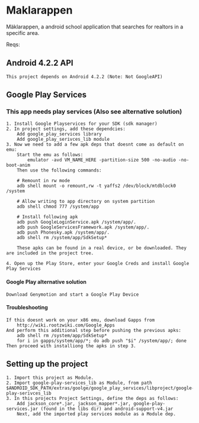 Maklarappen
===========

Mäklarappen, a android school application that searches for realtors in a specific area. 

Reqs:

## Android 4.2.2 API
    This project depends on Android 4.2.2 (Note: Not GoogleAPI)
## Google Play Services
### This app needs play services (Also see alternative solution)
    1. Install Google Playservices for your SDK (sdk manager)
    2. In project settings, add these dependcies:
        Add google_play_services library 
        Add google_play_serivces_lib module
    3. Now we need to add a few apk deps that doesnt come as default on emu:
        Start the emu as follows:
            emulator -avd VM_NAME_HERE -partition-size 500 -no-audio -no-boot-anim
        Then use the following commands:

        # Remount in rw mode
        adb shell mount -o remount,rw -t yaffs2 /dev/block/mtdblock0 /system

        # Allow writing to app directory on system partition
        adb shell chmod 777 /system/app

        # Install following apk
        adb push GoogleLoginService.apk /system/app/.
        adb push GoogleServicesFramework.apk /system/app/.
        adb push Phonesky.apk /system/app/.
        adb shell rm /system/app/SdkSetup*

        These apks can be found in a real device, or be downloaded. They are included in the project tree.

    4. Open up the Play Store, enter your Google Creds and install Google Play Services
#### Google Play alternative solution
	Download Genymotion and start a Google Play Device
#### Troubleshooting
    If this doesnt work on your x86 emu, download Gapps from 
        http://wiki.rootzwiki.com/Google_Apps
    And perform this additional step before pushing the previous apks:
        adb shell rm /system/app/SdkSetup*
        for i in gapps/system/app/*; do adb push "$i" /system/app/; done
    Then proceed with installiong the apks in step 3.
## Setting up the project
    1. Import this project as Module.
    2. Import google-play-services_lib as Module, from path $ANDROID_SDK_PATH/extras/goolge/google_play_services/libproject/google-play-serivces_lib
    3. In this projects Project Settings, define the deps as follows:
        Add jackson_core*.jar, jackson_mapper*.jar, google-play-services.jar (found in the libs dir) and android-support-v4.jar
        Next, add the imported play services module as a Module dep.
        


